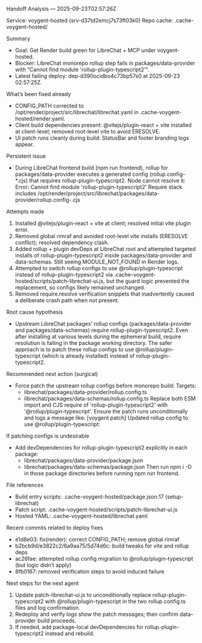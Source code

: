 Handoff Analysis — 2025-09-23T02:57:26Z

Service: voygent-hosted (srv-d37td2emcj7s73ft03k0)
Repo cache: .cache-voygent-hosted/

Summary
- Goal: Get Render build green for LibreChat + MCP under voygent-hosted.
- Blocker: LibreChat monorepo rollup step fails in packages/data-provider with “Cannot find module 'rollup-plugin-typescript2'”.
- Latest failing deploy: dep-d390ocidbo4c73bp57s0 at 2025-09-23 02:57:25Z.

What’s been fixed already
- CONFIG_PATH corrected to /opt/render/project/src/librechat/librechat.yaml in .cache-voygent-hosted/render.yaml.
- Client build dependencies present: @vitejs/plugin-react + vite installed at client-level; removed root-level vite to avoid ERESOLVE.
- UI patch runs cleanly during build: StatusBar and footer branding logs appear.

Persistent issue
- During LibreChat frontend build (npm run frontend), rollup for packages/data-provider executes a generated config (rollup.config-*.cjs) that requires rollup-plugin-typescript2. Node cannot resolve it:
  Error: Cannot find module 'rollup-plugin-typescript2'
  Require stack includes /opt/render/project/src/librechat/packages/data-provider/rollup.config-<timestamp>.cjs

Attempts made
1) Installed @vitejs/plugin-react + vite at client; resolved initial vite plugin error.
2) Removed global rimraf and avoided root-level vite installs (ERESOLVE conflict); resolved dependency clash.
3) Added rollup + plugin devDeps at LibreChat root and attempted targeted installs of rollup-plugin-typescript2 inside packages/data-provider and data-schemas. Still seeing MODULE_NOT_FOUND in Render logs.
4) Attempted to switch rollup configs to use @rollup/plugin-typescript instead of rollup-plugin-typescript2 via .cache-voygent-hosted/scripts/patch-librechat-ui.js, but the guard logic prevented the replacement, so configs likely remained unchanged.
5) Removed require.resolve verification snippets that inadvertently caused a deliberate crash path when not present.

Root cause hypothesis
- Upstream LibreChat packages’ rollup configs (packages/data-provider and packages/data-schemas) require rollup-plugin-typescript2. Even after installing at various levels during the ephemeral build, require resolution is failing in the package working directory. The safer approach is to patch these rollup configs to use @rollup/plugin-typescript (which is already installed) instead of rollup-plugin-typescript2.

Recommended next action (surgical)
- Force patch the upstream rollup configs before monorepo build:
  Targets:
  - librechat/packages/data-provider/rollup.config.ts
  - librechat/packages/data-schemas/rollup.config.ts
  Replace both ESM import and CJS require of 'rollup-plugin-typescript2' with '@rollup/plugin-typescript'.
  Ensure the patch runs unconditionally and logs a message like:
  [voygent patch] Updated rollup config to use @rollup/plugin-typescript: <path>

If patching configs is undesirable
- Add devDependencies for rollup-plugin-typescript2 explicitly in each package:
  - librechat/packages/data-provider/package.json
  - librechat/packages/data-schemas/package.json
  Then run npm i -D in those package directories before running npm run frontend.

File references
- Build entry scripts: .cache-voygent-hosted/package.json:17 (setup-librechat)
- Patch script: .cache-voygent-hosted/scripts/patch-librechat-ui.js
- Hosted YAML: .cache-voygent-hosted/librechat.yaml

Recent commits related to deploy fixes
- e1d8e03: fix(render): correct CONFIG_PATH; remove global rimraf
- b2bcb9d/e3822c2/6a9aa75/5d74d6c: build tweaks for vite and rollup deps
- ac26fae: attempted rollup config migration to @rollup/plugin-typescript (but logic didn’t apply)
- 8fb0167: removed verification steps to avoid induced failure

Next steps for the next agent
1) Update patch-librechat-ui.js to unconditionally replace rollup-plugin-typescript2 with @rollup/plugin-typescript in the two rollup.config.ts files and log confirmation.
2) Redeploy and verify logs show the patch messages; then confirm data-provider build proceeds.
3) If needed, add package-local devDependencies for rollup-plugin-typescript2 instead and rebuild.

